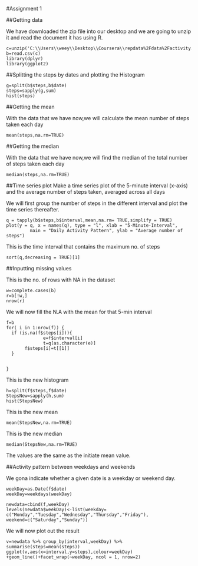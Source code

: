 #Assignment 1

##Getting data

We have downloaded the zip file into our desktop and we are going to unzip it and read the document it has using R.
```{r,echo=TRUE}
c=unzip('C:\\Users\\weey\\Desktop\\Coursera\\repdata%2Fdata%2Factivity.zip')
b=read.csv(c)
library(dplyr)
library(ggplot2)

```

##Splitting the steps by dates and plotting the Histogram


```{r,echo=TRUE}
g=split(b$steps,b$date)
steps=sapply(g,sum)
hist(steps)
```

##Getting the mean

With the data that we have now,we will calculate the mean number of steps taken each day
```{r,echo=TRUE}
mean(steps,na.rm=TRUE)
```

##Getting the median

With the data that we have now,we will find the median of the total number of steps taken each day
```{r,echo=TRUE}
median(steps,na.rm=TRUE)
```


##Time series plot
Make a time series plot of the 5-minute interval (x-axis) and the average number of steps taken, averaged across all days

We will first group the number of steps in the different interval and plot the time series thereafter.
```{r, echo=TRUE}
q = tapply(b$steps,b$interval,mean,na.rm= TRUE,simplify = TRUE)
plot(y = q, x = names(q), type = "l", xlab = "5-Minute-Interval", 
         main = "Daily Activity Pattern", ylab = "Average number of steps")
```

This is the time interval that contains the maximum no. of steps
```{r,echo=TRUE}
sort(q,decreasing = TRUE)[1]
```
##Inputting missing values

This is the no. of rows with NA in the dataset
```{r,echo=TRUE}
w=complete.cases(b)
r=b[!w,]
nrow(r)
```

We will now fill the N.A with the mean for that 5-min interval
```{r,echo=TRUE}
f=b
for( i in 1:nrow(f)) {
  if (is.na(f$steps[i])){
              e=f$interval[i]  
              t=q[as.character(e)]
       f$steps[i]=t[[1]]
  }
  
  
}
```

This is the new histogram
```{r,echo=TRUE}
h=split(f$steps,f$date)
StepsNew=sapply(h,sum)
hist(StepsNew)
```


This is the new mean
```{r,echo=TRUE}
mean(StepsNew,na.rm=TRUE)
```

This is the new median
```{r,echo=TRUE}
median(StepsNew,na.rm=TRUE)
```

The values are the same as the initiate mean value.

##Activity pattern between weekdays and weekends

We gona indicate whether a given date is a weekday or weekend day.
```{r,echo=TRUE}
weekDay=as.Date(f$date)
weekDay=weekdays(weekDay)

newdata=cbind(f,weekDay)
levels(newdata$weekDay)<-list(weekday= c("Monday","Tuesday","Wednesday","Thursday","Friday"), weekend=c("Saturday","Sunday"))
```
We will now plot out the result
```{r,echo=TRUE}
v=newdata %>% group_by(interval,weekDay) %>% summarise(steps=mean(steps))
ggplot(v,aes(x=interval,y=steps),colour=weekDay) +geom_line()+facet_wrap(~weekDay, ncol = 1, nrow=2)
```
